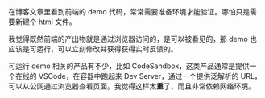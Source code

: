 在博客文章里看到前端的 demo 代码，常常需要准备环境才能验证。哪怕只是需要新建个 html 文件。

我觉得既然前端的产出物就是通过浏览器访问的，是可以被看见的，那 demo 也应该是可运行，可以立刻修改并获得获得实时反馈的。

可运行 demo 相关的产品有不少，比如 CodeSandbox，这类产品通常是提供一个在线的 VSCode，在容器中跑起来 Dev Server，通过一个提供泛解析的 URL，可以从公网通过浏览器查看页面。我觉得这样太**重**了，而且非常依赖网络环境。
